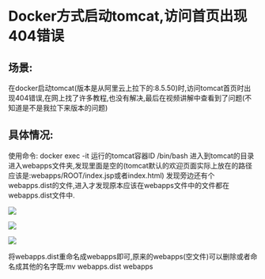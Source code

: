# Docker方式启动tomcat,访问首页出现404错误

## 场景:
在docker启动tomcat(版本是从阿里云上拉下的:8.5.50)时,访问tomcat首页时出现404错误,在网上找了许多教程,也没有解决,最后在视频讲解中查看到了问题(不知道是不是我拉下来版本的问题)

## 具体情况: 
使用命令: docker exec -it 运行的tomcat容器ID /bin/bash 进入到tomcat的目录
进入webapps文件夹,发现里面是空的(tomcat默认的欢迎页面实际上放在的路径应该是:webapps/ROOT/index.jsp或者index.html)
发现旁边还有个webapps.dist的文件,进入才发现原本应该在webapps文件中的文件都在webapps.dist文件中.



![](https://img-blog.csdnimg.cn/20200108221326635.png)

![](https://img-blog.csdnimg.cn/2020010822131581.png?x-oss-process=image/watermark,type_ZmFuZ3poZW5naGVpdGk,shadow_10,text_aHR0cHM6Ly9ibG9nLmNzZG4ubmV0L3FxXzQwODkxMDA5,size_16,color_FFFFFF,t_70)

![](https://img-blog.csdnimg.cn/20200108221334990.png?x-oss-process=image/watermark,type_ZmFuZ3poZW5naGVpdGk,shadow_10,text_aHR0cHM6Ly9ibG9nLmNzZG4ubmV0L3FxXzQwODkxMDA5,size_16,color_FFFFFF,t_70)

将webapps.dist重命名成webapps即可,原来的webapps(空文件)可以删除或者命名成其他的名字既:mv webapps.dist webapps

